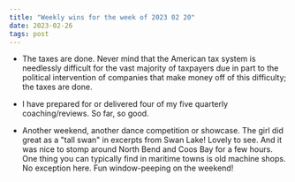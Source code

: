 ```yaml
---
title: "Weekly wins for the week of 2023 02 20"
date: 2023-02-26
tags: post
---
```


- The taxes are done. Never mind that the American tax system is needlessly difficult for the vast majority of taxpayers due in part to the political intervention of companies that make money off of this difficulty; the taxes are done.

- I have prepared for or delivered four of my five quarterly coaching/reviews. So far, so good.

- Another weekend, another dance competition or showcase. The girl did great as a "tall swan" in excerpts from Swan Lake! Lovely to see. And it was nice to stomp around North Bend and Coos Bay for a few hours. One thing you can typically find in maritime towns is old machine shops. No exception here. Fun window-peeping on the weekend!
